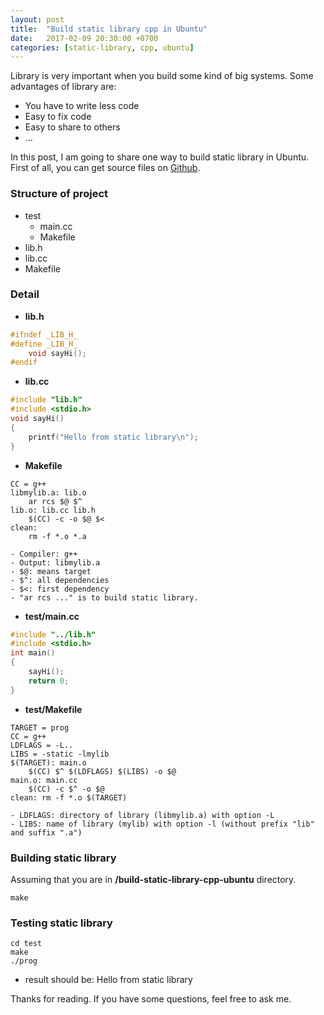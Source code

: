 ```yaml
---
layout: post
title:  "Build static library cpp in Ubuntu"
date:   2017-02-09 20:30:00 +0700
categories: [static-library, cpp, ubuntu]
---
```


Library is very important when you build some kind of big systems. Some advantages of library are:

+ You have to write less code
+ Easy to fix code
+ Easy to share to others
+ ...
 
In this post, I am going to share one way to build static library in Ubuntu. First of all, you can get source files on [Github](https://github.com/phamvanlam/stack-problems/tree/master/build-static-library-cpp-ubuntu).

### Structure of project

+ test
  - main.cc
  - Makefile
+ lib.h
+ lib.cc
+ Makefile
 
### Detail
 
+ **lib.h**
   
```cpp
#ifndef _LIB_H_
#define _LIB_H_
	void sayHi();
#endif
```
   
+ **lib.cc**
 
```cpp
#include "lib.h"
#include <stdio.h>
void sayHi()
{
	printf("Hello from static library\n");
}
```
 
+ **Makefile**
 
```make
CC = g++
libmylib.a: lib.o
	ar rcs $@ $^
lib.o: lib.cc lib.h
	$(CC) -c -o $@ $<
clean:
	rm -f *.o *.a
```

    - Compiler: g++
    - Output: libmylib.a
    - $@: means target
    - $^: all dependencies
    - $<: first dependency
    - "ar rcs ..." is to build static library.
   
+ **test/main.cc**
 
```cpp
#include "../lib.h"
#include <stdio.h>
int main()
{
	sayHi();
	return 0;
}
```
   
+ **test/Makefile**

```make
TARGET = prog
CC = g++
LDFLAGS = -L..
LIBS = -static -lmylib
$(TARGET): main.o 
	$(CC) $^ $(LDFLAGS) $(LIBS) -o $@
main.o: main.cc 
	$(CC) -c $^ -o $@ 
clean: rm -f *.o $(TARGET)
```
    - LDFLAGS: directory of library (libmylib.a) with option -L
    - LIBS: name of library (mylib) with option -l (without prefix "lib" and suffix ".a")

### Building static library

Assuming that you are in **/build-static-library-cpp-ubuntu** directory.

```
make
```

### Testing static library

```
cd test
make
./prog
```

  - result should be: Hello from static library

Thanks for reading. If you have some questions, feel free to ask me. 

